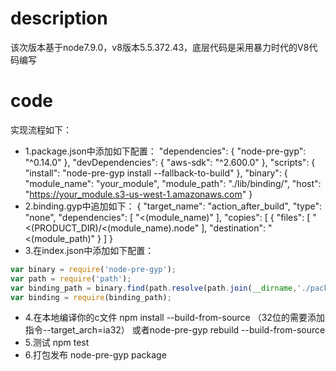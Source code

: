 # description
该次版本基于node7.9.0，v8版本5.5.372.43，底层代码是采用暴力时代的V8代码编写
# code
实现流程如下：
* 1.package.json中添加如下配置：
    "dependencies": {
        "node-pre-gyp": "^0.14.0"
    },
    "devDependencies": {
        "aws-sdk": "^2.600.0"
    },
    "scripts": {
        "install": "node-pre-gyp install --fallback-to-build"
    },
    "binary": {
        "module_name": "your_module",
        "module_path": "./lib/binding/",
        "host": "https://your_module.s3-us-west-1.amazonaws.com"
    }
* 2.binding.gyp中追加如下：
    {
      "target_name": "action_after_build",
      "type": "none",
      "dependencies": [ "<(module_name)" ],
      "copies": [
        {
          "files": [ "<(PRODUCT_DIR)/<(module_name).node" ],
          "destination": "<(module_path)"
        }
      ]
    }
* 3.在index.json中添加如下配置：
```javascript
var binary = require('node-pre-gyp');
var path = require('path');
var binding_path = binary.find(path.resolve(path.join(__dirname,'./package.json')));
var binding = require(binding_path);
```

* 4.在本地编译你的c文件
    npm install --build-from-source  （32位的需要添加指令--target_arch=ia32）
    或者node-pre-gyp rebuild --build-from-source
* 5.测试 
    npm test
* 6.打包发布
    node-pre-gyp package